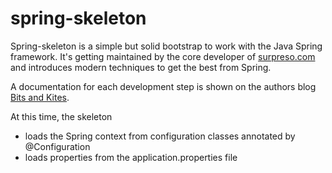 spring-skeleton
===============

Spring-skeleton is a simple but solid bootstrap to work with the Java Spring framework. It's getting maintained by the core developer of [surpreso.com](http://www.surpreso.com) and introduces modern techniques to get the best from Spring.

A documentation for each development step is shown on the authors blog [Bits and Kites](http://bits-and-kites.blogspot.com/).

At this time, the skeleton
* loads the Spring context from configuration classes annotated by @Configuration
* loads properties from the application.properties file
